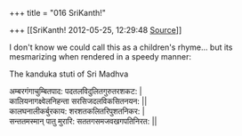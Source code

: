 +++
title = "016 SriKanth!"

+++
[[SriKanth!	2012-05-25, 12:29:48 [Source](https://groups.google.com/g/samskrita/c/zuLcO2SeSw4)]]



I don't know we could call this as a children's rhyme... but its  
mesmarizing when rendered in a speedy manner:

The kanduka stuti of Sri Madhva

अम्बरगंगाचुम्बितपाद: पदतलविदुलितगुरुतरशकट: \|  
कालियनागक्ष्वेलनिहन्ता सरसिजदलविकसितनयन: \|\|  
कालघनालीकर्बुरकाय: शरशतकलितरिपुशतनिकर: \|  
सन्ततमस्मान् पातु मुरारि: सततगसमजवखगपतिनिरत: \|\|

